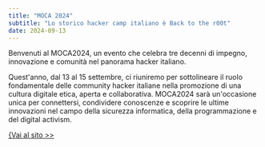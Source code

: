 ```yaml
---
title: "MOCA 2024"
subtitle: "Lo storico hacker camp italiano è Back to the r00t"
date: 2024-09-13
---
```

Benvenuti al MOCA2024, un evento che celebra tre decenni di impegno, innovazione e comunità nel panorama hacker italiano.

Quest'anno, dal 13 al 15 settembre, ci riuniremo per sottolineare il ruolo fondamentale delle community hacker italiane nella promozione di una cultura digitale etica, aperta e collaborativa. MOCA2024 sarà un'occasione unica per connettersi, condividere conoscenze e scoprire le ultime innovazioni nel campo della sicurezza informatica, della programmazione e del digital activism.

<a href="https://moca.camp" class="bottom-2 right-2 text-accent hover:underline">{Vai al sito >></a>
